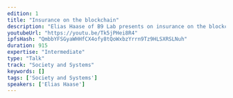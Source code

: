 ```yaml
---
edition: 1
title: "Insurance on the blockchain"
description: "Elias Haase of B9 Lab presents on insurance on the blockchain."
youtubeUrl: "https://youtu.be/Tk5jPHei8R4"
ipfsHash: "QmbbYFSGyaWHHfCX4ofy8tQoWxbzYrrn9Tz9HLSXRSLNuh"
duration: 915
expertise: "Intermediate"
type: "Talk"
track: "Society and Systems"
keywords: []
tags: ['Society and Systems']
speakers: ['Elias Haase']
---
```

